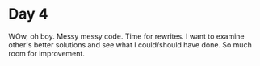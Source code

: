 # Day 4

WOw, oh boy. Messy messy code. Time for rewrites. I want to examine other's better solutions and see what I could/should have done. So much room for improvement.
